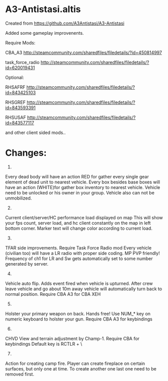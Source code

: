 # A3-Antistasi.altis
Created from https://github.com/A3Antistasi/A3-Antistasi

Added some gameplay improvenents.

Require Mods:

CBA_A3 http://steamcommunity.com/sharedfiles/filedetails/?id=450814997

task_force_radio http://steamcommunity.com/sharedfiles/filedetails/?id=620019431

Optional:

RHSAFRF http://steamcommunity.com/sharedfiles/filedetails/?id=843425103

RHSGREF http://steamcommunity.com/sharedfiles/filedetails/?id=843593391

RHSUSAF http://steamcommunity.com/sharedfiles/filedetails/?id=843577117

and other client sided mods..

# Changes:

1.
Every dead body will have an action RED for gather every single gear element of dead unit to nearest vehicle.
Every box besides base boxes will have an action (WHITE)for gather box inventory to nearest vehicle.
Vehicle need to be unlocked or his owner in your group. Vehicle also can not be unmobilized.

2.
Current client/server/HC performance load displayed on map
This will show your fps count, server load, and hc client constantly on the map in left bottom corner.
Marker text will change color according to current load.

3.
TFAR side improvements. Require Task Force Radio mod
Every vehicle (civilian too) will have a LR radio with proper side coding. MP PVP friendly!
Frequency of ch1 for LR and Sw gets automatically set to some number generated by server.

4.
Vehicle auto flip.
Adds event fired when vehicle is upturned.
After crew leave vehicle and go about 10m away vehicle will automatically turn back to normal position.
Require CBA A3 for CBA XEH

5.
Holster your primary weapon on back. Hands free!
Use NUM_* key on numeric keyboard to holster your gun.
Require CBA A3 for keybindings

6.
CHVD View and terrain adjustment by Champ-1.
Require CBA for keybindings
Default key is RCTLR + \

7.

Action for creating camp fire.
Player can create fireplace on certain surfaces, but only one at time.
To create another one last one need to be removed first.
